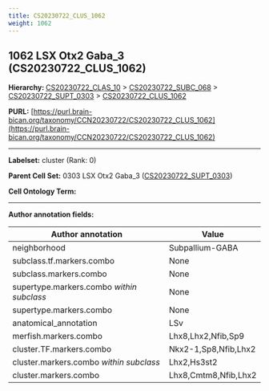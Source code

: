 ```yaml
---
title: CS20230722_CLUS_1062
weight: 1062
---
```

## 1062 LSX Otx2 Gaba_3 (CS20230722_CLUS_1062)
<b>Hierarchy: </b>
[CS20230722_CLAS_10](../CS20230722_CLAS_10) >
[CS20230722_SUBC_068](../CS20230722_SUBC_068) >
[CS20230722_SUPT_0303](../CS20230722_SUPT_0303) >
[CS20230722_CLUS_1062](../CS20230722_CLUS_1062)

**PURL:** [https://purl.brain-bican.org/taxonomy/CCN20230722/CS20230722_CLUS_1062](https://purl.brain-bican.org/taxonomy/CCN20230722/CS20230722_CLUS_1062)

---


**Labelset:** cluster (Rank: 0)

**Parent Cell Set:** 0303 LSX Otx2 Gaba_3 ([CS20230722_SUPT_0303](../CS20230722_SUPT_0303))



**Cell Ontology Term:** 

[MARKER GENES.]: #


---

[TRANSFERRED ANNOTATIONS.]: #


[AUTHOR ANNOTATION FIELDS.]: #


**Author annotation fields:**

| Author annotation | Value |
|-------------------|-------|
|neighborhood|Subpallium-GABA|
|subclass.tf.markers.combo|None|
|subclass.markers.combo|None|
|supertype.markers.combo _within subclass_|None|
|supertype.markers.combo|None|
|anatomical_annotation|LSv|
|merfish.markers.combo|Lhx8,Lhx2,Nfib,Sp9|
|cluster.TF.markers.combo|Nkx2-1,Sp8,Nfib,Lhx2|
|cluster.markers.combo _within subclass_|Lhx2,Hs3st2|
|cluster.markers.combo|Lhx8,Cmtm8,Nfib,Lhx2|
